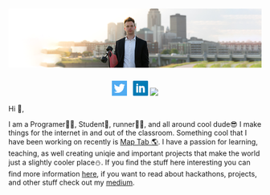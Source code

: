 # [![jonathan segal header](https://raw.githubusercontent.com/Jonathannsegal/Jonathannsegal/main/images/gh-bannner.png)](https://jonathansegal.io/)
<p align='center'>
<a href="https://twitter.com/jonathannsegal"><img height="30" src="https://github.com/jonathannsegal/jonathannsegal/blob/main/images/twitter.png?raw=true"></a>&nbsp;&nbsp;
<a href="https://www.linkedin.com/in/jonathannsegal/"><img height="30" src="https://github.com/Jonathannsegal/Jonathannsegal/blob/main/images/linkedin.png?raw=true"></a>
<a href="https://www.linkedin.com/in/jonathannsegal/"><img src="https://visitor-badge.glitch.me/badge?page_id=jonathannsegal.visitor-badge"></a>
 </p>

Hi 👋,

I am a Programer👨‍💻, Student🏫, runner🏃‍♂️, and all around cool dude😎 I make things for the internet in and out of the classroom. Something cool that I have been working on recently is [Map Tab 🌎](http://maptab.app/). I have a passion for learning, teaching, as well creating uniqie and important projects that make the world just a slightly cooler place⛄. If you find the stuff here interesting you can find more information [here](https://jonathansegal.io/), if you want to read about hackathons, projects, and other stuff check out my [medium](https://medium.com/@jonathannsegal).
